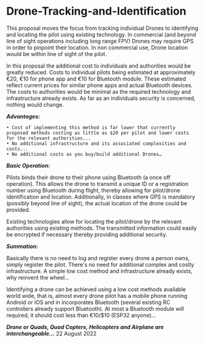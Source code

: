# Drone-Tracking-and-Identification

This proposal moves the focus from tracking individual Drones to identifying and locating the pilot  using existing technology. In commercial (and beyond line of sight operations including long range FPV) Drones may require GPS in order to pinpoint their location. In non commercial use, Drone location would be within line of sight of the pilot.

In this proposal the additional cost to individuals and authorities would be greatly reduced. Costs to individual pilots being estimated at approximately €20, €10 for phone app and €10 for Bluetooth module. These estimated reflect current prices for similar phone apps and actual Bluetooth devices. The costs to authorities would be minimal as the required technology and infrastructure already exists. As far as an individuals security is concerned, nothing would change.


***Advantages:***

    • Cost of implementing this method is far lower that currently proposed methods costing as little as $20 per pilot and lower costs for the relevant authorities... 
    • No additional infrastructure and its associated complexities and costs...
    • No additional costs as you buy/build additional Drones…


***Basic Operation:***

Pilots binds their drone to their phone using Bluetooth (a once off operation). This allows the drone to transmit a unique ID or a registration number using Bluetooth during flight, thereby allowing for pilot/drone identification and location. Additionally, in classes where GPS is mandatory (possibly beyond line of sight), the actual location of the drone could be provided.

Existing technologies allow for locating the pilot/drone by the relevant authorities using existing methods. The transmitted information could easily be encrypted if necessary thereby providing additional security.


***Summation:***

Basically there is no need to log and register every drone a person owns, simply register the pilot.
There's no need for additional complex and costly infrastructure.
A simple low cost method and infrastructure already exists, why reinvent the wheel...

Identifying a drone can be achieved using a low cost methods available world wide, that is, almost every drone pilot has a mobile phone running Android or IOS and in incorporates Bluetooth (several existing RC controllers already support Bluetooth). At most a Bluetooth module will required, it should cost less than €10/$10 (ESP32 anyone)...

***Drone or Quads, Quad Copters, Helicopters and Airplane are interchangeable...***
22 August 2022
